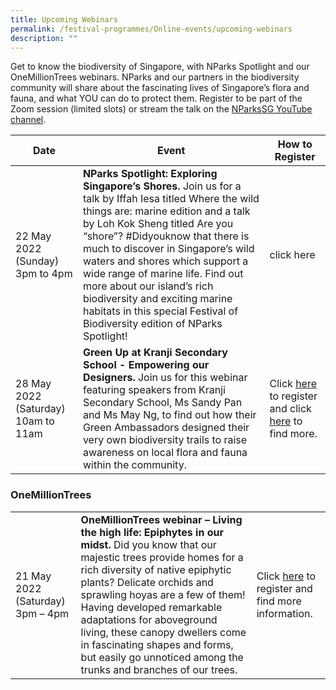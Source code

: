 ```yaml
---
title: Upcoming Webinars
permalink: /festival-programmes/Online-events/upcoming-webinars
description: ""
---
```

Get to know the biodiversity of Singapore, with NParks Spotlight and our OneMillionTrees webinars. NParks and our partners in the biodiversity community will share about the fascinating lives of Singapore’s flora and fauna, and what YOU can do to protect them. Register to be part of the Zoom session (limited slots) or stream the talk on the [NParksSG YouTube channel](https://www.youtube.com/nparkssg).

| Date | Event | How to Register |
| -------- | -------- | -------- |
| 22 May 2022 (Sunday) 3pm to 4pm | **NParks Spotlight: Exploring Singapore’s Shores.** Join us for a talk by Iffah Iesa titled Where the wild things are: marine edition and a talk by Loh Kok Sheng titled Are you “shore”? #Didyouknow that there is much to discover in Singapore’s wild waters and shores which support a wide range of marine life. Find out more about our island’s rich biodiversity and exciting marine habitats in this special Festival of Biodiversity edition of NParks Spotlight! | click here
|28 May 2022 (Saturday) 10am to 11am  | **Green Up at Kranji Secondary School - Empowering our Designers.** Join us for this webinar featuring speakers from Kranji Secondary School, Ms Sandy Pan and Ms May Ng, to find out how their Green Ambassadors designed their very own biodiversity trails to raise awareness on local flora and fauna within the community.  | Click [here](https://safe.menlosecurity.com/https://form.gov.sg/#!/6262594a8a621f00127384e3) to register and click [here](https://www.nparks.gov.sg/activities/events-and-workshops/2022/5/green-up-at-kranji-sec---empowering-our-designers) to find more.    |



### **OneMillionTrees**


|  |  |  |
| -------- | -------- | -------- |
| 21 May 2022 (Saturday) 3pm – 4pm  | **OneMillionTrees webinar – Living the high life: Epiphytes in our midst.** Did you know that our majestic trees provide homes for a rich diversity of native epiphytic plants? Delicate orchids and sprawling hoyas are a few of them! Having developed remarkable adaptations for aboveground living, these canopy dwellers come in fascinating shapes and forms, but easily go unnoticed among the trunks and branches of our trees. | Click [here](https://form.gov.sg/#!/624b908af3d5010013735b95) to register and find more information. |